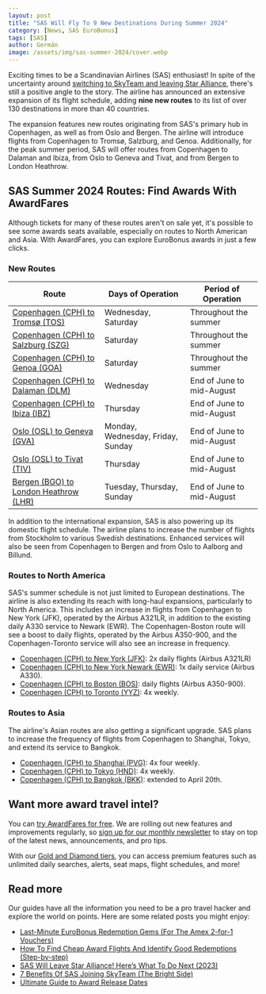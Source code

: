```yaml
---
layout: post
title: "SAS Will Fly To 9 New Destinations During Summer 2024"
category: [News, SAS EuroBonus]
tags: [SAS]
author: Germán
image: /assets/img/sas-summer-2024/cover.webp
---
```


Exciting times to be a Scandinavian Airlines (SAS) enthusiast! In spite of the uncertainty around [switching to SkyTeam and leaving Star Alliance](https://blog.awardfares.com/sas-acquisition/), there's still a positive angle to the story. The airline has announced an extensive expansion of its flight schedule, adding **nine new routes** to its list of over 130 destinations in more than 40 countries.

The expansion features new routes originating from SAS's primary hub in Copenhagen, as well as from Oslo and Bergen. The airline will introduce flights from Copenhagen to Tromsø, Salzburg, and Genoa. Additionally, for the peak summer period, SAS will offer routes from Copenhagen to Dalaman and Ibiza, from Oslo to Geneva and Tivat, and from Bergen to London Heathrow.

## SAS Summer 2024 Routes: Find Awards With AwardFares

Although tickets for many of these routes aren't on sale yet, it's possible to see some awards seats available, especially on routes to North American and Asia. With AwardFares, you can explore EuroBonus awards in just a few clicks.

### New Routes

| Route | Days of Operation                  | Period of Operation            |
|----------------|------------------------------------|-------------------------------|
| [Copenhagen (CPH) to Tromsø (TOS)](https://awardfares.com/search?CPH.TOS.;a:SK;z:sas)           | Wednesday, Saturday                | Throughout the summer         |
| [Copenhagen (CPH) to Salzburg (SZG)](https://awardfares.com/search?CPH.SZG.;a:SK;z:sas) | Saturday                           | Throughout the summer         |
| [Copenhagen (CPH) to Genoa (GOA)](https://awardfares.com/search?CPH.GOA.;a:SK;z:sas)            | Saturday                           | Throughout the summer         |
| [Copenhagen (CPH) to Dalaman (DLM)](https://awardfares.com/search?CPH.DLM.;a:SK;z:sas)          | Wednesday                          | End of June to mid-August     |
| [Copenhagen (CPH) to Ibiza (IBZ)](https://awardfares.com/search?CPH.IBZ.;a:SK;z:sas)           | Thursday                           | End of June to mid-August     |
| [Oslo (OSL) to Geneva (GVA)](https://awardfares.com/search?OSL.GVA.;a:SK;z:sas)           | Monday, Wednesday, Friday, Sunday  | End of June to mid-August     |
| [Oslo (OSL) to Tivat (TIV)](https://awardfares.com/search?OSL.TIV.;a:SK;z:sas)            | Thursday                           | End of June to mid-August     |
| [Bergen (BGO) to London Heathrow (LHR)](https://awardfares.com/search?BGO.LHR.;a:SK;z:sas) | Tuesday, Thursday, Sunday          | End of June to mid-August     |

In addition to the international expansion, SAS is also powering up its domestic flight schedule. The airline plans to increase the number of flights from Stockholm to various Swedish destinations. Enhanced services will also be seen from Copenhagen to Bergen and from Oslo to Aalborg and Billund.

### Routes to North America

SAS's summer schedule is not just limited to European destinations. The airline is also extending its reach with long-haul expansions, particularly to North America. This includes an increase in flights from Copenhagen to New York (JFK), operated by the Airbus A321LR, in addition to the existing daily A330 service to Newark (EWR). The Copenhagen-Boston route will see a boost to daily flights, operated by the Airbus A350-900, and the Copenhagen-Toronto service will also see an increase in frequency.

* [Copenhagen (CPH) to New York (JFK)](https://awardfares.com/search?CPH.JFK.;a:SK;z:sas#): 2x daily flights (Airbus A321LR)
* [Copenhagen (CPH) to New York Newark (EWR)](https://awardfares.com/search?CPH.EWR.;a:SK;z:sas#): 1x daily service (Airbus A330).
* [Copenhagen (CPH) to Boston (BOS)](https://awardfares.com/search?CPH.BOS.;a:SK;z:sas#): daily flights (Airbus A350-900).
* [Copenhagen (CPH) to Toronto (YYZ)](https://awardfares.com/search?CPH.YYZ.;a:SK;z:sas#): 4x weekly.

### Routes to Asia

The airline's Asian routes are also getting a significant upgrade. SAS plans to increase the frequency of flights from Copenhagen to Shanghai, Tokyo, and extend its service to Bangkok.

* [Copenhagen (CPH) to Shanghai (PVG)](https://awardfares.com/search?CPH.PVG.;a:SK;z:sas#): 4x four weekly.
* [Copenhagen (CPH) to Tokyo (HND)](https://awardfares.com/search?CPH.HND.;a:SK;z:sas#): 4x weekly.
* [Copenhagen (CPH) to Bangkok (BKK)](https://awardfares.com/search?CPH.BKK.;a:SK;z:sas#): extended to April 20th.

## Want more award travel intel?

You can [try AwardFares for free](https://awardfares.com/). We are rolling out new features and improvements regularly, so [sign up for our monthly newsletter](https://awardfares.com/newsletter) to stay on top of the latest news, announcements, and pro tips.

With our [Gold and Diamond tiers](https://awardfares.com/pricing), you can access premium features such as unlimited daily searches, alerts, seat maps, flight schedules, and more!

## Read more

Our guides have all the information you need to be a pro travel hacker and explore the world on points. Here are some related posts you might enjoy:

- [Last-Minute EuroBonus Redemption Gems (For The Amex 2-for-1 Vouchers)](https://blog.awardfares.com/eurobonus-last-minute-awards-2023/)
- [How To Find Cheap Award Flights And Identify Good Redemptions (Step-by-step)](https://blog.awardfares.com/how-to-find-cheap-award-flights/)
- [SAS Will Leave Star Alliance! Here’s What To Do Next (2023)](https://blog.awardfares.com/sas-acquisition/)
- [7 Benefits Of SAS Joining SkyTeam (The Bright Side)](https://blog.awardfares.com/sas-and-skyteam/)
- [Ultimate Guide to Award Release Dates](https://blog.awardfares.com/ultimate-guide-to-award-release-dates)